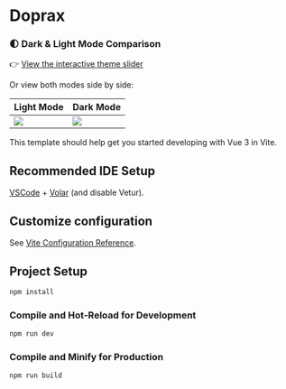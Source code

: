 # Doprax

### 🌓 Dark & Light Mode Comparison

👉 [View the interactive theme slider](https://yourusername.github.io/your-repo/slider.html)

Or view both modes side by side:

| Light Mode | Dark Mode |
|------------|-----------|
| ![](light.png) | ![](dark.png) |

This template should help get you started developing with Vue 3 in Vite.

## Recommended IDE Setup

[VSCode](https://code.visualstudio.com/) + [Volar](https://marketplace.visualstudio.com/items?itemName=Vue.volar) (and disable Vetur).

## Customize configuration

See [Vite Configuration Reference](https://vite.dev/config/).

## Project Setup

```sh
npm install
```

### Compile and Hot-Reload for Development

```sh
npm run dev
```

### Compile and Minify for Production

```sh
npm run build
```
